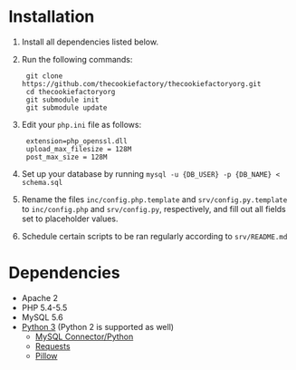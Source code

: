 # Installation

1. Install all dependencies listed below.
2. Run the following commands:

        git clone https://github.com/thecookiefactory/thecookiefactoryorg.git
        cd thecookiefactoryorg
        git submodule init
        git submodule update

3. Edit your `php.ini` file as follows:

        extension=php_openssl.dll
        upload_max_filesize = 128M
        post_max_size = 128M

4. Set up your database by running `mysql -u {DB_USER} -p {DB_NAME} < schema.sql`

5. Rename the files `inc/config.php.template` and `srv/config.py.template` to
   `inc/config.php` and `srv/config.py`, respectively, and fill out all fields
   set to placeholder values.

6. Schedule certain scripts to be ran regularly according to `srv/README.md`

# Dependencies

* Apache 2
* PHP 5.4-5.5
* MySQL 5.6
* [Python 3](http://www.python.org/download/) (Python 2 is supported as well)
  - [MySQL Connector/Python](http://dev.mysql.com/downloads/connector/python/)
  - [Requests](http://docs.python-requests.org/en/latest/)
  - [Pillow](https://pypi.python.org/pypi/Pillow/)
